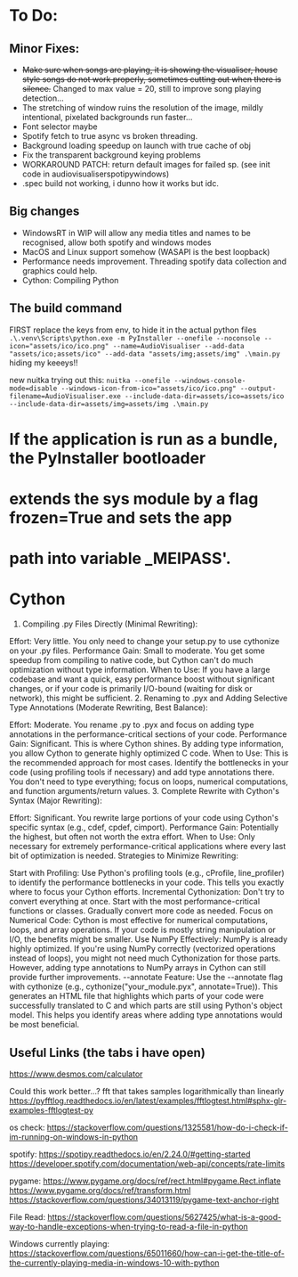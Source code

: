 # To Do:
## Minor Fixes:
- ~~Make sure when songs are playing, it is showing the visualiser, house style songs do not work properly, sometimes cutting out when there is silence.~~ Changed to max value = 20, still to improve song playing detection...
- The stretching of window ruins the resolution of the image, mildly intentional, pixelated backgrounds run faster...
- Font selector maybe
- Spotify fetch to true async vs broken threading.
- Background loading speedup on launch with true cache of obj
- Fix the transparent background keying problems
- WORKAROUND PATCH: return default images for failed sp. (see init code in audiovisualiserspotipywindows)
- .spec build not working, i dunno how it works but idc.
## Big changes
- WindowsRT in WIP will allow any media titles and names to be recognised, allow both spotify and windows modes
- MacOS and Linux support somehow (WASAPI is the best loopback)
- Performance needs improvement. Threading spotify data collection and graphics could help.
- Cython: Compiling Python


## The build command
FIRST replace the keys from env, to hide it in the actual python files
`.\.venv\Scripts\python.exe -m PyInstaller --onefile --noconsole --icon="assets/ico/ico.png" --name=AudioVisualiser --add-data "assets/ico;assets/ico" --add-data "assets/img;assets/img" .\main.py`
hiding my keeeys!!

new nuitka trying out this:
`nuitka --onefile --windows-console-mode=disable --windows-icon-from-ico="assets/ico/ico.png" --output-filename=AudioVisualiser.exe --include-data-dir=assets/ico=assets/ico --include-data-dir=assets/img=assets/img .\main.py`

# If the application is run as a bundle, the PyInstaller bootloader
# extends the sys module by a flag frozen=True and sets the app 
# path into variable _MEIPASS'.


# Cython
1. Compiling .py Files Directly (Minimal Rewriting):

Effort: Very little. You only need to change your setup.py to use cythonize on your .py files.
Performance Gain: Small to moderate. You get some speedup from compiling to native code, but Cython can't do much optimization without type information.
When to Use: If you have a large codebase and want a quick, easy performance boost without significant changes, or if your code is primarily I/O-bound (waiting for disk or network), this might be sufficient.
2. Renaming to .pyx and Adding Selective Type Annotations (Moderate Rewriting, Best Balance):

Effort: Moderate. You rename .py to .pyx and focus on adding type annotations in the performance-critical sections of your code.
Performance Gain: Significant. This is where Cython shines. By adding type information, you allow Cython to generate highly optimized C code.
When to Use: This is the recommended approach for most cases. Identify the bottlenecks in your code (using profiling tools if necessary) and add type annotations there. You don't need to type everything; focus on loops, numerical computations, and function arguments/return values.
3. Complete Rewrite with Cython's Syntax (Major Rewriting):

Effort: Significant. You rewrite large portions of your code using Cython's specific syntax (e.g., cdef, cpdef, cimport).
Performance Gain: Potentially the highest, but often not worth the extra effort.
When to Use: Only necessary for extremely performance-critical applications where every last bit of optimization is needed.
Strategies to Minimize Rewriting:

Start with Profiling: Use Python's profiling tools (e.g., cProfile, line_profiler) to identify the performance bottlenecks in your code. This tells you exactly where to focus your Cython efforts.
Incremental Cythonization: Don't try to convert everything at once. Start with the most performance-critical functions or classes. Gradually convert more code as needed.
Focus on Numerical Code: Cython is most effective for numerical computations, loops, and array operations. If your code is mostly string manipulation or I/O, the benefits might be smaller.
Use NumPy Effectively: NumPy is already highly optimized. If you're using NumPy correctly (vectorized operations instead of loops), you might not need much Cythonization for those parts. However, adding type annotations to NumPy arrays in Cython can still provide further improvements.
--annotate Feature: Use the --annotate flag with cythonize (e.g., cythonize("your_module.pyx", annotate=True)). This generates an HTML file that highlights which parts of your code were successfully translated to C and which parts are still using Python's object model. This helps you identify areas where adding type annotations would be most beneficial.



## Useful Links (the tabs i have open)
https://www.desmos.com/calculator

Could this work better...? fft that takes samples logarithmically than linearly
https://pyfftlog.readthedocs.io/en/latest/examples/fftlogtest.html#sphx-glr-examples-fftlogtest-py

os check:
https://stackoverflow.com/questions/1325581/how-do-i-check-if-im-running-on-windows-in-python

spotify:
https://spotipy.readthedocs.io/en/2.24.0/#getting-started
https://developer.spotify.com/documentation/web-api/concepts/rate-limits

pygame:
https://www.pygame.org/docs/ref/rect.html#pygame.Rect.inflate
https://www.pygame.org/docs/ref/transform.html
https://stackoverflow.com/questions/34013119/pygame-text-anchor-right

File Read:
https://stackoverflow.com/questions/5627425/what-is-a-good-way-to-handle-exceptions-when-trying-to-read-a-file-in-python

Windows currently playing:
https://stackoverflow.com/questions/65011660/how-can-i-get-the-title-of-the-currently-playing-media-in-windows-10-with-python

